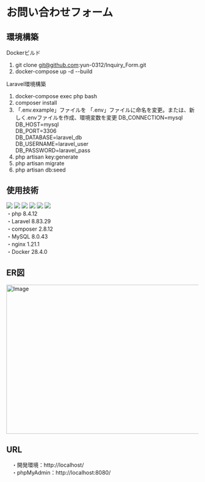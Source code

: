 # お問い合わせフォーム


## 環境構築
Dockerビルド
  1. git clone git@github.com:yun-0312/Inquiry_Form.git
  2. docker-compose up -d --build

Laravel環境構築
  1. docker-compose exec php bash
  2. composer install
  3. 「.env.example」ファイルを 「.env」ファイルに命名を変更。または、新しく.envファイルを作成、環境変数を変更
     DB_CONNECTION=mysql<br />
     DB_HOST=mysql<br />
     DB_PORT=3306<br />
     DB_DATABASE=laravel_db<br />
     DB_USERNAME=laravel_user<br />
     DB_PASSWORD=laravel_pass<br />
  4. php artisan key:generate
  5. php artisan migrate
  6. php artisan db:seed

## 使用技術
  <img src="https://img.shields.io/badge/-PHP-777BB4.svg?logo=php&style=plastic"> <img src="https://img.shields.io/badge/-Laravel-E74430.svg?logo=laravel&style=plastic"> <img src="https://img.shields.io/badge/-Composer-885630.svg?logo=composer&style=plastic"> <img src="https://img.shields.io/badge/-Mysql-4479A1.svg?logo=mysql&style=plastic"> <img src="https://img.shields.io/badge/-Nginx-269539.svg?logo=nginx&style=plastic"> <img src="https://img.shields.io/badge/-Docker-1488C6.svg?logo=docker&style=plastic"><br />
  ・php 8.4.12<br />
  ・Laravel 8.83.29<br />
  ・composer 2.8.12<br />
  ・MySQL 8.0.43<br />
  ・nginx 1.21.1<br />
  ・Docker 28.4.0<br />

## ER図
<img width="711" height="391" alt="Image" src="https://github.com/user-attachments/assets/9ce38803-408d-45fb-a29e-8b4e4211a3dd" />

## URL
　・開発環境：http://localhost/<br />
  　・phpMyAdmin：http://localhost:8080/
